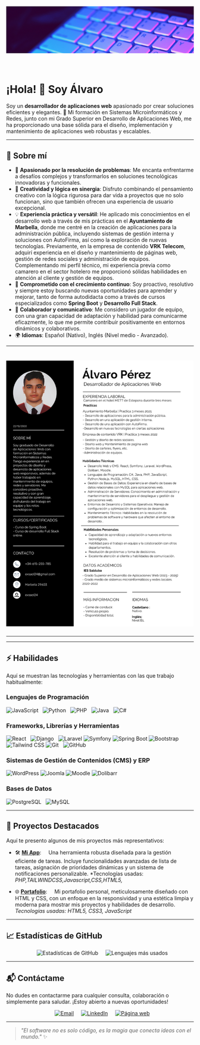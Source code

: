 # ![Mi Banner](https://github.com/exsaol24/exsaol24/blob/main/banner)  
# ¡Hola! 👋 Soy **Álvaro**  
Soy un **desarrollador de aplicaciones web** apasionado por crear soluciones eficientes y elegantes. 🚀 Mi formación en Sistemas Microinformáticos y Redes, junto con mi Grado Superior en Desarrollo de Aplicaciones Web, me ha proporcionado una base sólida para el diseño, implementación y mantenimiento de aplicaciones web robustas y escalables.

---

## 🌙 Sobre mí  
- 🚀 **Apasionado por la resolución de problemas**: Me encanta enfrentarme a desafíos complejos y transformarlos en soluciones tecnológicas innovadoras y funcionales.
- 🧩 **Creatividad y lógica en sinergia**: Disfruto combinando el pensamiento creativo con la lógica rigurosa para dar vida a proyectos que no solo funcionan, sino que también ofrecen una experiencia de usuario excepcional.
- 💡 **Experiencia práctica y versátil**: He aplicado mis conocimientos en el desarrollo web a través de mis prácticas en el **Ayuntamiento de Marbella**, donde me centré en la creación de aplicaciones para la administración pública, incluyendo sistemas de gestión interna y soluciones con AutoFirma, así como la exploración de nuevas tecnologías. Previamente, en la empresa de contenido **VRK Telecom**, adquirí experiencia en el diseño y mantenimiento de páginas web, gestión de redes sociales y administración de equipos. Complementando mi perfil técnico, mi experiencia previa como camarero en el sector hotelero me proporcionó sólidas habilidades en atención al cliente y gestión de equipos.
- 🌟 **Comprometido con el crecimiento continuo**: Soy proactivo, resolutivo y siempre estoy buscando nuevas oportunidades para aprender y mejorar, tanto de forma autodidacta como a través de cursos especializados como **Spring Boot** y **Desarrollo Full Stack**.
- 🤝 **Colaborador y comunicativo**: Me considero un jugador de equipo, con una gran capacidad de adaptación y habilidad para comunicarme eficazmente, lo que me permite contribuir positivamente en entornos dinámicos y colaborativos.
- 🌍 **Idiomas**: Español (Nativo), Inglés (Nivel medio - Avanzado).

---
# ![Mi CV](https://github.com/exsaol24/exsaol24/blob/main/cv.png)
---
---

## ⚡ Habilidades  
Aquí se muestran las tecnologías y herramientas con las que trabajo habitualmente:

### Lenguajes de Programación  
![JavaScript](https://img.shields.io/badge/JavaScript-F7DF1E?style=for-the-badge&logo=javascript&logoColor=black)  
![Python](https://img.shields.io/badge/Python-3776AB?style=for-the-badge&logo=python&logoColor=white)  
![PHP](https://img.shields.io/badge/PHP-777BB4?style=for-the-badge&logo=php&logoColor=white)  
![Java](https://img.shields.io/badge/Java-007396?style=for-the-badge&logo=java&logoColor=white)  
![C#](https://img.shields.io/badge/C%23-239120?style=for-the-badge&logo=c-sharp&logoColor=white)  

### Frameworks, Librerías y Herramientas  
![React](https://img.shields.io/badge/React-61DAFB?style=for-the-badge&logo=react&logoColor=black)  
![Django](https://img.shields.io/badge/Django-092E20?style=for-the-badge&logo=django&logoColor=white)  
![Laravel](https://img.shields.io/badge/Laravel-FF2D20?style=for-the-badge&logo=laravel&logoColor=white)
![Symfony](https://img.shields.io/badge/Symfony-000000?style=for-the-badge&logo=symfony&logoColor=white)
![Spring Boot](https://img.shields.io/badge/Spring_Boot-6DB33F?style=for-the-badge&logo=springboot&logoColor=white)
![Bootstrap](https://img.shields.io/badge/Bootstrap-7952B3?style=for-the-badge&logo=bootstrap&logoColor=white)
![Tailwind CSS](https://img.shields.io/badge/Tailwind_CSS-06B6D4?style=for-the-badge&logo=tailwindcss&logoColor=white)
![Git](https://img.shields.io/badge/Git-F05032?style=for-the-badge&logo=git&logoColor=white)  
![GitHub](https://img.shields.io/badge/GitHub-181717?style=for-the-badge&logo=github&logoColor=white)  

### Sistemas de Gestión de Contenidos (CMS) y ERP
![WordPress](https://img.shields.io/badge/WordPress-21759B?style=for-the-badge&logo=wordpress&logoColor=white)
![Joomla](https://img.shields.io/badge/Joomla-5091CD?style=for-the-badge&logo=joomla&logoColor=white)
![Moodle](https://img.shields.io/badge/Moodle-F7931E?style=for-the-badge&logo=moodle&logoColor=white)
![Dolibarr](https://img.shields.io/badge/Dolibarr-E10000?style=for-the-badge&logo=dolibarr&logoColor=white)

### Bases de Datos  
![PostgreSQL](https://img.shields.io/badge/PostgreSQL-336791?style=for-the-badge&logo=postgresql&logoColor=white)  
![MySQL](https://img.shields.io/badge/MySQL-4479A1?style=for-the-badge&logo=mysql&logoColor=white)  

---

## 🌙 Proyectos Destacados  
Aquí te presento algunos de mis proyectos más representativos:

- 🛠️ [**Mi App**](https://github.com/exsaol24/Kebab-las-ninas):  
  Una herramienta robusta diseñada para la gestión eficiente de tareas. Incluye funcionalidades avanzadas de lista de tareas, asignación de prioridades dinámicas y un sistema de notificaciones personalizable.
  *Tecnologías usadas: *PHP,TAILWINDCSS,Javascript,CSS,HTML5,*

- 🌐 [**Portafolio**](https://github.com/exsaol24/exsaol24):  
  Mi portafolio personal, meticulosamente diseñado con HTML y CSS, con un enfoque en la responsividad y una estética limpia y moderna para mostrar mis proyectos y habilidades de desarrollo.
  *Tecnologías usadas: HTML5, CSS3, JavaScript*

---

## 📈 Estadísticas de GitHub  
<div align="center">  
  <img src="https://github-readme-stats.vercel.app/api?username=exsaol24&show_icons=true&theme=tokyonight" alt="Estadísticas de GitHub" height="150px" />  
  <img src="https://github-readme-stats.vercel.app/api/top-langs/?username=exsaol24&layout=compact&theme=tokyonight" alt="Lenguajes más usados" height="150px" />  
</div>

---

## 📬 Contáctame  
No dudes en contactarme para cualquier consulta, colaboración o simplemente para saludar. ¡Estoy abierto a nuevas oportunidades!
<div align="center">  
  <a href="mailto:exsaol24@gmail.com"><img src="https://img.shields.io/badge/Email-D14836?style=for-the-badge&logo=gmail&logoColor=white" alt="Email" /></a>  
  <a href="https://www.linkedin.com/in/alvaro-perez-00533427a"><img src="https://img.shields.io/badge/LinkedIn-0A66C2?style=for-the-badge&logo=linkedin&logoColor=white" alt="LinkedIn" /></a>  
  <a href="https://github.com/exsaol24"><img src="https://img.shields.io/badge/Mi_Página_Web-000000?style=for-the-badge&logo=github&logoColor=white" alt="Página web" /></a>  
</div>

---

> *"El software no es solo código, es la magia que conecta ideas con el mundo."* ✨
